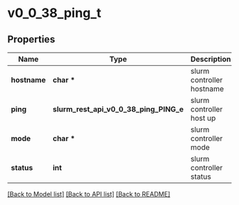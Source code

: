 # v0_0_38_ping_t

## Properties
Name | Type | Description | Notes
------------ | ------------- | ------------- | -------------
**hostname** | **char \*** | slurm controller hostname | [optional] 
**ping** | **slurm_rest_api_v0_0_38_ping_PING_e** | slurm controller host up | [optional] 
**mode** | **char \*** | slurm controller mode | [optional] 
**status** | **int** | slurm controller status | [optional] 

[[Back to Model list]](../README.md#documentation-for-models) [[Back to API list]](../README.md#documentation-for-api-endpoints) [[Back to README]](../README.md)


